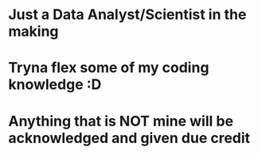 # Just a Data Analyst/Scientist in the making
# Tryna flex some of my coding knowledge :D
# Anything that is NOT mine will be acknowledged and given due credit
